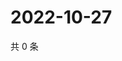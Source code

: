 # 2022-10-27

共 0 条

<!-- BEGIN WEIBO -->
<!-- 最后更新时间 Thu Oct 27 2022 19:15:21 GMT+0800 (China Standard Time) -->

<!-- END WEIBO -->
